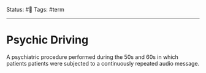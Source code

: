 Status: #🌱
Tags: #term 
***
# Psychic Driving

A psychiatric procedure performed during the 50s and 60s in which patients patients were subjected to a continuously repeated audio message.